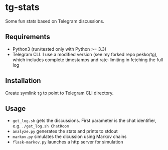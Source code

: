 tg-stats
========
Some fun stats based on Telegram discussions.

Requirements
------------
- Python3 (run/tested only with Python >= 3.3)
- Telegram CLI. I use a modified version (see my forked repo pekko/tg), which includes complete timestamps and rate-limiting in fetching the full log

Installation
------------
Create symlink `tg` to point to Telegram CLI directory.

Usage
-----
- `get_log.sh` gets the discussions. First parameter is the chat identifier, e.g. `./get_log.sh ChatRoom`
- `analyze.py` generates the stats and prints to stdout
- `markov.py` simulates the dicussion using Markov chains
- `flask-markov.py` launches a http server for simulation

